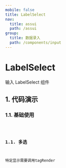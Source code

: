 ```yaml
---
mobile: false
title: LabelSelect
nav:
  title: assui
  path: /assui
group:
  title: 数据录入
  path: /components/input
---
```


# LabelSelect

输入 LabelSelect 组件

## 1. 代码演示

### 1.1. 基础使用

<code hideActions='["CSB", "EXTERNAL"]' src="./demo/index.tsx" />

### 1.1. 多选
特定显示需要调用tagRender

<code hideActions='["CSB", "EXTERNAL"]' src="./demo/multiple.tsx" />

 